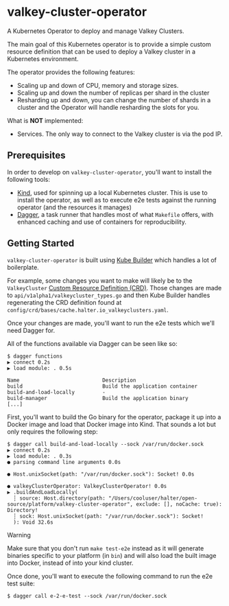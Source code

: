 # valkey-cluster-operator

A Kubernetes Operator to deploy and manage Valkey Clusters.

The main goal of this Kubernetes operator is to provide a simple custom
resource definition that can be used to deploy a Valkey cluster in a Kubernetes
environment.

The operator provides the following features:
- Scaling up and down of CPU, memory and storage sizes.
- Scaling up and down the number of replicas per shard in the cluster
- Resharding up and down, you can change the number of shards in a cluster and
the Operator will handle resharding the slots for you.

What is **NOT** implemented:
- Services. The only way to connect to the Valkey cluster is via the pod IP.

## Prerequisites

In order to develop on `valkey-cluster-operator`, you'll want to install the following tools:

- [Kind](https://kind.sigs.k8s.io/docs/user/quick-start/#installation), used for spinning up a local Kubernetes cluster. This is use to install the operator, as well as to execute e2e tests against the running operator (and the resources it manages)
- [Dagger](https://docs.dagger.io/install), a task runner that handles most of what `Makefile` offers, with enhanced caching and use of containers for reproducibility.

## Getting Started

`valkey-cluster-operator` is built using [Kube Builder](https://book.kubebuilder.io/introduction) which handles a lot of boilerplate.

For example, some changes you want to make will likely be to the `ValkeyCluster` [Custom Resource Definition (CRD)](https://kubernetes.io/docs/concepts/extend-kubernetes/api-extension/custom-resources/). Those changes are made to `api/v1alpha1/valkeycluster_types.go` and then Kube Builder handles regenerating the CRD definition found at `config/crd/bases/cache.halter.io_valkeyclusters.yaml`.

Once your changes are made, you'll want to run the e2e tests which we'll need Dagger for.

All of the functions available via Dagger can be seen like so:

```console
$ dagger functions
▶ connect 0.2s
▶ load module: . 0.5s

Name                           Description
build                          Build the application container
build-and-load-locally         -
build-manager                  Build the application binary
[...]
```

First, you'll want to build the Go binary for the operator, package it up into a Docker image and load that Docker image into Kind. That sounds a lot but only requires the following step:

```console
$ dagger call build-and-load-locally --sock /var/run/docker.sock
▶ connect 0.2s
▶ load module: . 0.3s
● parsing command line arguments 0.0s

● Host.unixSocket(path: "/var/run/docker.sock"): Socket! 0.0s

● valkeyClusterOperator: ValkeyClusterOperator! 0.0s
▶ .buildAndLoadLocally(
  ┆ source: Host.directory(path: "/Users/cooluser/halter/open-source/platform/valkey-cluster-operator", exclude: [], noCache: true): Directory!
  ┆ sock: Host.unixSocket(path: "/var/run/docker.sock"): Socket!
  ): Void 32.6s
```

> [!WARNING]
> Make sure that you don't run `make test-e2e` instead as it will generate binaries specific to your platform (in `bin`) and will also load the built image into Docker, instead of into your kind cluster.

Once done, you'll want to execute the following command to run the e2e test suite:

```console
$ dagger call e-2-e-test --sock /var/run/docker.sock
```

